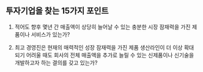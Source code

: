 ## 투자기업을 찾는 15가지 포인트

1. 적어도 향후 몇년 간 매출액이 상당히 늘어날 수 있는 충분한 시장 잠재력을 가진 제품이나 서비스가 있는가?

2. 최고 경영진은 현재의 매력적인 성장 잠재력을 가진 제품 생산라인이 더 이상 확대되기 어려울 때도 회사의 전체 매출액을 추가로 늘릴 수 있는 신제품이나 신기술을 개발하고자 하는 결의를 갖고 있는가?